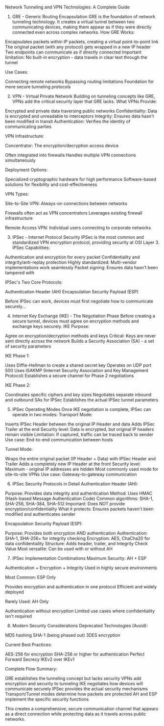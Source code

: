 Network Tunneling and VPN Technologies: A Complete Guide
1. GRE - Generic Routing Encapsulation
GRE is the foundation of network tunneling technology. It creates a virtual tunnel between two communicating devices, making them appear as if they were directly connected even across complex networks.
How GRE Works:

Encapsulates packets within IP packets, creating a virtual point-to-point link
The original packet (with any protocol) gets wrapped in a new IP header
Two endpoints can communicate as if directly connected
Important limitation: No built-in encryption - data travels in clear text through the tunnel

Use Cases:

Connecting remote networks
Bypassing routing limitations
Foundation for more secure tunneling protocols


2. VPN - Virtual Private Network
Building on tunneling concepts like GRE, VPNs add the critical security layer that GRE lacks.
What VPNs Provide:

Encrypted and private data traversing public networks
Confidentiality: Data is encrypted and unreadable to interceptors
Integrity: Ensures data hasn't been modified in transit
Authentication: Verifies the identity of communicating parties

VPN Infrastructure:

Concentrator: The encryption/decryption access device

Often integrated into firewalls
Handles multiple VPN connections simultaneously


Deployment Options:

Specialized cryptographic hardware for high performance
Software-based solutions for flexibility and cost-effectiveness



VPN Types:

Site-to-Site VPN: Always-on connections between networks

Firewalls often act as VPN concentrators
Leverages existing firewall infrastructure


Remote Access VPN: Individual users connecting to corporate networks


3. IPSec - Internet Protocol Security
IPSec is the most common and standardized VPN encryption protocol, providing security at OSI Layer 3.
IPSec Capabilities:

Authentication and encryption for every packet
Confidentiality and integrity/anti-replay protection
Highly standardized: Multi-vendor implementations work seamlessly
Packet signing: Ensures data hasn't been tampered with

IPSec's Two Core Protocols:

Authentication Header (AH)
Encapsulation Security Payload (ESP)

Before IPSec can work, devices must first negotiate how to communicate securely...

4. Internet Key Exchange (IKE) - The Negotiation Phase
Before creating a secure tunnel, devices must agree on encryption methods and exchange keys securely.
IKE Purpose:

Agree on encryption/decryption methods and keys
Critical: Keys are never sent directly across the network
Builds a Security Association (SA) - a set of security parameters

IKE Phase 1:

Uses Diffie-Hellman to create a shared secret key
Operates on UDP port 500
Uses ISAKMP (Internet Security Association and Key Management Protocol)
Establishes a secure channel for Phase 2 negotiations

IKE Phase 2:

Coordinates specific ciphers and key sizes
Negotiates separate inbound and outbound SAs for IPSec
Establishes the actual IPSec tunnel parameters


5. IPSec Operating Modes
Once IKE negotiation is complete, IPSec can operate in two modes:
Transport Mode:

Inserts IPSec Header between the original IP Header and data
Adds IPSec Trailer at the end
Security level: Data is encrypted, but original IP headers remain visible
Limitation: If captured, traffic can be traced back to sender
Use case: End-to-end communication between hosts

Tunnel Mode:

Wraps the entire original packet (IP Header + Data) with IPSec Header and Trailer
Adds a completely new IP Header at the front
Security level: Maximum - original IP addresses are hidden
Most commonly used mode for site-to-site VPNs
Use case: Gateway-to-gateway communication


6. IPSec Security Protocols in Detail
Authentication Header (AH):

Purpose: Provides data integrity and authentication
Method: Uses HMAC (Hash-based Message Authentication Code)
Common algorithms: SHA-1, SHA-256, SHA-384, SHA-512
Important: Does NOT provide encryption/confidentiality
What it protects: Ensures packets haven't been modified and authenticates sender

Encapsulation Security Payload (ESP):

Purpose: Provides both encryption AND authentication
Authentication: SHA-1, SHA-256+ for integrity checking
Encryption: AES, ChaCha20 for data confidentiality
Structure: Adds header, trailer, and Integrity Check Value
Most versatile: Can be used with or without AH


7. IPSec Implementation Combinations
Maximum Security: AH + ESP

Authentication + Encryption + Integrity
Used in highly secure environments

Most Common: ESP Only

Provides encryption and authentication in one protocol
Efficient and widely deployed

Rarely Used: AH Only

Authentication without encryption
Limited use cases where confidentiality isn't required


8. Modern Security Considerations
Deprecated Technologies (Avoid):

MD5 hashing
SHA-1 (being phased out)
3DES encryption

Current Best Practices:

AES-256 for encryption
SHA-256 or higher for authentication
Perfect Forward Secrecy
IKEv2 over IKEv1


Complete Flow Summary:

GRE establishes the tunneling concept but lacks security
VPNs add encryption and security to tunneling
IKE negotiates how devices will communicate securely
IPSec provides the actual security mechanisms
Transport/Tunnel modes determine how packets are protected
AH and ESP implement the specific security functions

This creates a comprehensive, secure communication channel that appears as a direct connection while protecting data as it travels across public networks.
